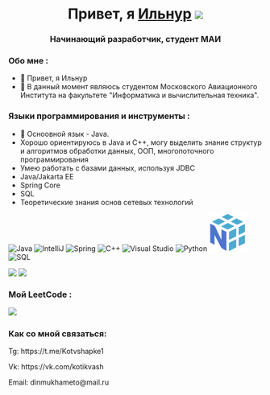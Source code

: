 <h1 align="center">Привет, я <a href="https://t.me/Kotvshapke1" target="_blank">Ильнур</a> 
<img src="https://github.com/blackcater/blackcater/raw/main/images/Hi.gif" height="32"/></h1>
<h3 align="center">Начинающий разработчик, студент МАИ</h3>

### Обо мне :
- 👋 Привет, я Ильнур
- 👀 В данный момент являюсь студентом Московского Авиационного Института на факультете "Информатика и вычислительная техника".

### Языки программирования и инструменты :
- 🌱 Осноовной язык - Java.
- Хорошо ориентируюсь в Java и C++, могу выделить знание структур и алгоритмов обработки данных, ООП, многопоточного программирования
- Умею работать с базами данных, используя JDBC
- Java/Jakarta EE
- Spring Core
- SQL
- Теоретические знания основ сетевых технологий

<div>
  <img src="https://cdn.icon-icons.com/icons2/2415/PNG/512/java_original_wordmark_logo_icon_146459.png" alt="Java" height="75">
  <img src="https://cdn.icon-icons.com/icons2/3053/PNG/512/intellij_macos_bigsur_icon_190061.png" alt="IntelliJ" height="75">
  <img src="https://img.icons8.com/color/344/spring-logo.png" alt="Spring" height="75">
  <img src="https://cdn-icons-png.flaticon.com/512/6132/6132222.png" alt="C++" height="75">
  <img src="https://cdn-icons-png.flaticon.com/512/906/906324.png" alt="Visual Studio" height="75">
  <img src="https://cdn-icons-png.flaticon.com/512/5968/5968350.png" alt="Python" height="75">
  <img src="https://raw.githubusercontent.com/devicons/devicon/1119b9f84c0290e0f0b38982099a2bd027a48bf1/icons/numpy/numpy-original.svg" alt="Numpy" height="75">
  <img src="https://cdn-icons-png.flaticon.com/512/3430/3430130.png" alt="SQL" height="75">
</div>
</p>

![](https://github-profile-summary-cards.vercel.app/api/cards/stats?username=Ilnur37&theme=nord_dark)
![](https://github-profile-summary-cards.vercel.app/api/cards/most-commit-language?username=Ilnur37&theme=nord_dark)

### Мой LeetCode :
![](https://leetcard.jacoblin.cool/Gruzd?theme=dark&font=Arimo)


### Как со мной связаться:
</p>Tg:         https://t.me/Kotvshapke1</p> Vk:        https://vk.com/kotikvash</p> Email:     dinmukhameto@mail.ru
<!---
Ilnur37/Ilnur37 is a ✨ special ✨ repository because its `README.md` (this file) appears on your GitHub profile.
You can click the Preview link to take a look at your changes.
--->
